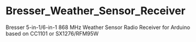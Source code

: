 # Bresser_Weather_Sensor_Receiver
Bresser 5-in-1/6-in-1 868 MHz Weather Sensor Radio Receiver for Arduino based on CC1101 or SX1276/RFM95W
